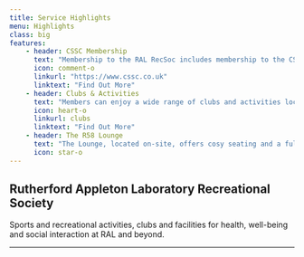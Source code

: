```yaml
---
title: Service Highlights
menu: Highlights
class: big
features:
	- header: CSSC Membership
	  text: "Membership to the RAL RecSoc includes membership to the CSSC"
	  icon: comment-o
	  linkurl: "https://www.cssc.co.uk" 
	  linktext: "Find Out More"
	- header: Clubs & Activities
	  text: "Members can enjoy a wide range of clubs and activities located on-site at RAL"
	  icon: heart-o
	  linkurl: clubs
	  linktext: "Find Out More"
	- header: The R58 Lounge
	  text: "The Lounge, located on-site, offers cosy seating and a fully stocked bar"
	  icon: star-o
---
```


## Rutherford Appleton Laboratory Recreational Society

Sports and recreational activities, clubs and facilities for health, well-being and social interaction at RAL and beyond.

___
